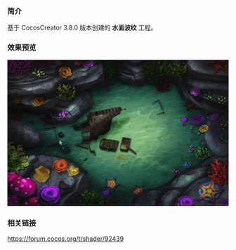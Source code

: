 ### 简介
基于 CocosCreator 3.8.0 版本创建的 **水面波纹** 工程。

### 效果预览
![image](../../../gif/202202/2022022411.gif)

### 相关链接
https://forum.cocos.org/t/shader/92439